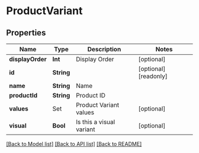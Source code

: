 # ProductVariant

## Properties
Name | Type | Description | Notes
------------ | ------------- | ------------- | -------------
**displayOrder** | **Int** | Display Order | [optional] 
**id** | **String** |  | [optional] [readonly] 
**name** | **String** | Name | 
**productId** | **String** | Product ID | 
**values** | Set<ProductVariantValue> | Product Variant values | [optional] 
**visual** | **Bool** | Is this a visual variant | [optional] 

[[Back to Model list]](../README.md#documentation-for-models) [[Back to API list]](../README.md#documentation-for-api-endpoints) [[Back to README]](../README.md)


